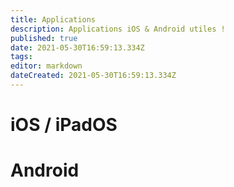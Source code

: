 ```yaml
---
title: Applications
description: Applications iOS & Android utiles !
published: true
date: 2021-05-30T16:59:13.334Z
tags: 
editor: markdown
dateCreated: 2021-05-30T16:59:13.334Z
---
```


# iOS / iPadOS

# Android